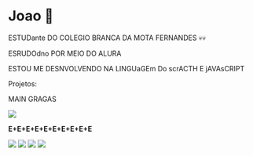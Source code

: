 # Joao 🍺

ESTUDante DO COLEGIO BRANCA DA MOTA FERNANDES 💀💀

ESRUDOdno POR MEIO DO ALURA

ESTOU ME DESNVOLVENDO NA LINGUaGEm Do scrACTH E jAVAsCRIPT

Projetos:












MAIN GRAGAS

![](https://media.tenor.com/imJhZ4_SqHwAAAAC/gragas-graga.gif)

**E+E+E+E+E+E+E+E+E+E**

![](https://media.tenor.com/Z4xUeMUa8YIAAAAC/gragas-body-slam.gif)
![](https://media.tenor.com/Z4xUeMUa8YIAAAAC/gragas-body-slam.gif)
![](https://media.tenor.com/Z4xUeMUa8YIAAAAC/gragas-body-slam.gif)
![](https://media.tenor.com/Z4xUeMUa8YIAAAAC/gragas-body-slam.gif)
